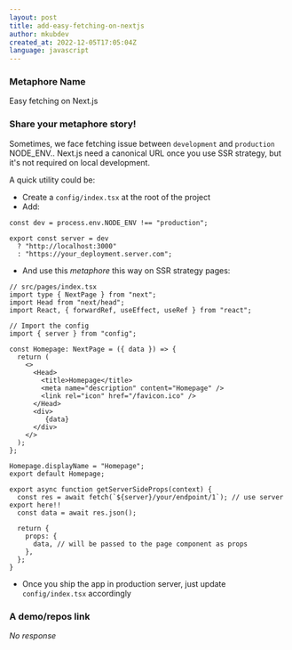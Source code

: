 ```yaml
---
layout: post
title: add-easy-fetching-on-nextjs
author: mkubdev
created_at: 2022-12-05T17:05:04Z
language: javascript
---
```


### Metaphore Name

Easy fetching on Next.js

### Share your metaphore story!

Sometimes, we face fetching issue between `development` and `production` NODE_ENV.. Next.js need a canonical URL once you use SSR strategy, but it's not required on local development.

A quick utility could be:
* Create a `config/index.tsx` at the root of the project
* Add:
```tsx
const dev = process.env.NODE_ENV !== "production";

export const server = dev
  ? "http://localhost:3000"
  : "https://your_deployment.server.com";
```
* And use this *metaphore* this way on SSR strategy pages:
```tsx
// src/pages/index.tsx
import type { NextPage } from "next";
import Head from "next/head";
import React, { forwardRef, useEffect, useRef } from "react";

// Import the config
import { server } from "config";

const Homepage: NextPage = ({ data }) => {
  return (
    <>
      <Head>
        <title>Homepage</title>
        <meta name="description" content="Homepage" />
        <link rel="icon" href="/favicon.ico" />
      </Head>
      <div>
         {data}
      </div>
    </>
  );
};

Homepage.displayName = "Homepage";
export default Homepage;

export async function getServerSideProps(context) {
  const res = await fetch(`${server}/your/endpoint/1`); // use server export here!!
  const data = await res.json();
  
  return {
    props: {
      data, // will be passed to the page component as props
    }, 
  };
}
```
* Once you ship the app in production server, just update `config/index.tsx` accordingly



### A demo/repos link

_No response_
